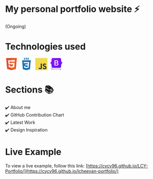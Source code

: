 # My personal portfolio website ⚡️
(Ongoing)

# Technologies used
<div>
   <img src="https://github.com/devicons/devicon/blob/master/icons/html5/html5-original.svg" title="HTML5" alt="HTML" width="40" height="40"/>&nbsp;
  <img src="https://github.com/devicons/devicon/blob/master/icons/css3/css3-plain-wordmark.svg"  title="CSS3" alt="CSS" width="40" height="40"/>&nbsp;
  <img src="https://github.com/devicons/devicon/blob/master/icons/javascript/javascript-original.svg" title="JavaScript" alt="JavaScript" width="40" height="40"/>&nbsp;
  <img src="https://github.com/devicons/devicon/blob/master/icons/bootstrap/bootstrap-original-wordmark.svg" title="Boostrap" alt="Bootstrap" width="40" height="40"/>&nbsp;
</div>

# Sections 📚
✔️ About me <br> ✔️ GitHub Contribution Chart <br>✔️ Latest Work <br> ✔️ Design Inspiration <br> 

# Live Example
To view a live example, follow this link: [https://cycy96.github.io/LCY-Portfolio/](https://cycy96.github.io/lcheeyan-portfolio/)
